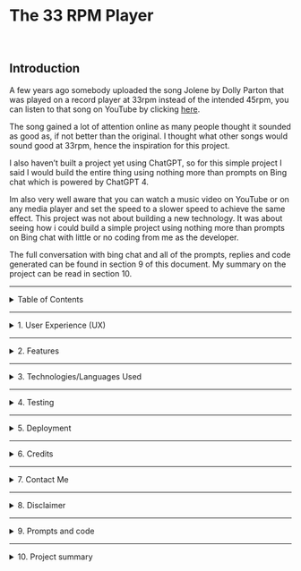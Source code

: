 # **The 33 RPM Player** #
![]()

## **Introduction** ##
A few years ago somebody uploaded the song Jolene by Dolly Parton that was played on a record player at 33rpm instead of the intended 45rpm, you can listen to that song on YouTube by clicking [here](https://www.youtube.com/watch?v=CMrfM711vXI). 

The song gained a lot of attention online as many people thought it sounded as good as, if not better than the original. I thought what other songs would sound good at 33rpm, hence the inspiration for this project. 

I also haven’t built a project yet using ChatGPT, so for this simple project I said I would build the entire thing using nothing more than prompts on Bing chat which is powered by ChatGPT 4.  

Im also very well aware that you can watch a music video on YouTube or on any media player and set the speed to a slower speed to achieve the same effect. This project was not about building a new technology. It was about seeing how i could build a simple project using nothing more than prompts on Bing chat with little or no coding from me as the developer.

The full conversation with bing chat and all of the prompts, replies and code generated can be found in section 9 of this document. My summary on the project can be read in section 10. 
<hr>

<details>
<summary>Table of Contents</summary>
<br>

## **1. User Experience (UX)** ##
* 1.1 Target audience
* 1.2 Visitor goals
* 1.3 User stories
* 1.4 Design choices

## **2. Features** ##
* 2.1 The dropzone
* 2.2 Upload File
* 2.3 The Player
* 2.4 Fast Forward & Rewind Buttons 
* 2.5 Song Name
* 2.6 Error Message

## **3. Technologies/Languages Used** ##
* 3.1 ChatGPT via Bing
* 3.2 VSCode
* 3.3 HTML5
* 3.4 CSS
* 3.5 JavaScript
* 3.6 Favicon Generator 

## **4. Testing** ##
* 4.1 See [testing.md](testing.md) document 

## **5. Deployment** ##
* 5.1 Deployment
* 5.2 Cloning
* 5.3 Cloning Desktop

## **6. Credits** ##
* 6.1 Code 

## **7. Contact Me** ##
* 7.1 LinkedIn

## **8. Disclaimer** ##
* 8.1 Disclaimer on project

## **9. Prompts and code** ##
* 9.1 Prompts and code

## **10. Project summary** ##
* My summary on the project

</details>
<hr>

<details>
<summary>1. User Experience (UX)</summary>
<br>

### **1.1 - Target Audience** ###

Anyone who wishes to hear one of their favourite songs played at 33rpm.

### **1.2 - Visitor goals** ###

As a visitor to The 33RPM Player I want to be able to upload a song and hear it played at 33rpm.

### **1.3 - User Stories** ###

**As a visitor to The 33RPM Player want/expect/need:**

1. A simple user interface that is easy to navigate.
2. To be able to upload a song and hear it played at 33rpm.
3. To be able to fast forward and rewind the song.
4. To be able to see the name of the song that is playing.
5. To be able to see an error message if i try to upload a file that is not an audio file.

### **1.4 - Design Choices** ###

As i made this project completely using prompts in Bing chat i decided i would make any design choices in advance and decide on things as i go. 

**COLOURS**

I would prompt Bing chat with different requests as the project progressed and then use the responses to help me decide on the design choices.

</details>

<hr>

<details>
<summary>2. Features</summary>
<br>

### **2.1 - The drop zone** ###

The clearly marked drop zone is where desktop users must drag the audio file they wish to listen to at 33rpm.

### **2.2 - Upload file** ###

For mobile users who don't have the drag and drop functionality they can click on the upload file button and select the file they wish to listen to at 33rpm.

### **2.3 - The player** ###

A standard HTML player that Bing chat generated when i gave it the prompt.


### **2.4 - Fast Forward & Rewind Buttons** ###

The fast forward and rewind buttons are standard HTML buttons that Bing chat generated when i gave it the prompt. The Javascript behind them allows users to skip forward or backwards by 10 seconds per click. All of the Javascript functionality was generated by Bing chat when i gave it the prompt.

### **2.5 - Song Name** ###

The song/file name is displayed to the user after the player loads it.

### **2.6 - Error Message** ###

If the user tries to upload a file that is not an audio file they will be presented with an error message.

</details>
<hr>

<details>
<summary>3. Technologies/Languages Used</summary>
<br>

* 3.1 - ChatGPT via Bing
* 3.2 - VSCode
* 3.3 - HTML5
* 3.4 - CSS
* 3.5 - JavaScript
* 3.6 - Favicon

</details>
<hr>

<details>
<summary>4. Testing</summary>
<br>

Testing information can be found in the [testing.md](testing.md) file

</details>
<hr>

<details>
<summary>5. Deployment</summary>
<br>

### **5.1 Deployment** ###

To deploy the site on Github i undertook the following steps:

1. Navigated to my profile page on Github
2. Selected this project from the repositories
3. Clicked on settings
4. Scroll down to the Github pages section
5. Click where is says source and in the dropdown menu select master
6. Click on the next dropdown menu to the right select /(root)
7. Click save

You will then receive a confirmation saying the page has been published and also be provided with the link where people can view your site.

![Image of page published confirmation]()

The link to view the published site can be found by clicking [Here]()

### **5.2 Cloning** ###

You can clone the projects repository to your local computer by following the steps below:

Cloning a repository using the command line

1. On github navigate to the project repository. The link can be found here:
2. Click on the tab that says < >code
3. Above the files, click the button that says ↓code

![]()

4. From the menu select HTTPS
5. Click on the clipboard icon on the right hand side (Image below)

![]()

6. Open the terminal in your IDE
7. Change the current working directory to the location where you want the cloned directory.
8. In terminal type git clone and then paste the URL you copied earlier: 
9. Press Enter to create your local clone

### **5.3 Cloning Desktop** ###

You can also clone the project using Github Desktop. To do this you can do the following:

1. Download Github Desktop if you do not already have it installed. The link can be found here: [GitHub Desktop](https://desktop.github.com/)
2. Sign in to GitHub and GitHub Desktop before you start to clone.
3. On github navigate to the project repository. The link can be found here:
4. Click on the tab that says <details >code
5. Above the files, click the button that says ↓code

![]()

6. Click open with GitHub Desktop to clone and open the repository with GitHub Desktop.
7. Click Choose... and, using the Finder window, navigate to a local path where you want to clone the repository
8. Click clone

</details>
<hr>

<details>
<summary>6. Credits</summary>
<br>

### **6.1 Code** ###

All of the code for the project was generated using Bing chat powered by ChatGPT. The number of adjustments i made myself to the code can be counted on 1 hand

</details>

<hr>

<details>
<summary>7. Contact Me</summary>
<br>

If you wish to contact me you can do so on LinkedIn. My profile can be found here: [My LinkedIn](https://www.linkedin.com/in/stephenmcgovern01/)<br>

</details>
<hr>

<details>
<summary>8. Disclaimer</summary>
<br>

This website and all of its content was generated strictly for educational purposes only. There is no monetization of this website.

</details>

<hr>

<details>
<summary>9. Prompts and code</summary>
<br>

Below you can see the entire conversation i had with Bing chat to build this project. Text written in green is the response from Bing chat. All of the code generated that you see below was generated from Bing chat. 


Prompt 1: I want to build a website where users can drag an audio file and an audio player will play the song back at 33rpm. Let’s discuss the tech stack needed to do this

+Sure! To build a website with the functionality you described, you’ll need to use a combination of front-end and back-end technologies. For the front-end, you can use HTML, CSS, and JavaScript to create the user interface and handle user interactions such as dragging and dropping an audio file. For the back-end, you can use a server-side language such as PHP or Node.js to process the audio file and play it back at 33rpm. You’ll also need a web server such as Apache or Nginx to host your website.

+Is there a specific technology or language you prefer to use?
1 of 24

Prompt 2: The user won’t be able to store any music, they will only be able to drag and drop 1 song at a time, so no need for any backend

+In that case, you can build the website using only front-end technologies. You can use HTML, CSS, and JavaScript to create the user interface and handle user interactions such as dragging and dropping an audio file. You can also use JavaScript to process the audio file and play it back at 33rpm using the Web Audio API.

+Do you have any experience with these technologies?
2 of 24

```diff
Prompt 3: Yes I have experience with these. Can you generate the html code for me?

+Sure! Here’s a basic HTML template that you can use as a starting point for your website:
```

```html
<!DOCTYPE html>
<html>
  <head>
    <title>Audio Player</title>
  </head>
  <body>
    <h1>Audio Player</h1>
    <p>Drag and drop an audio file here:</p>
    <div id="dropzone" style="width: 300px; height: 100px; border: 2px dashed #ccc;"></div>
    <audio id="player" controls></audio>
    <script>
      // Your JavaScript code goes here
    </script>
  </body>
</html>
```

![](/images/1.png)
<br>
Preview of player generated

```diff
+This template includes a dropzone element where users can drag and drop an audio file, and an audio element to play the file. You’ll need to add your own JavaScript code to handle the drag and drop event and play the audio file at 33rpm.

+Is there anything else you need help with?
3 of 24
```

```diff
Prompt 4: OK, now let’s write the JavaScript. When the user drags and drops a song into the player I want the song to start playing at 33rpm automatically. Generate this JavaScript code for me and add it to the html file you generated previously.

+Sure! Here’s the updated HTML template with the added JavaScript code to handle the drag and drop event and play the audio file at 33rpm:
```

```html
<!DOCTYPE html>
<html>
  <head>
    <title>Audio Player</title>
  </head>
  <body>
    <h1>Audio Player</h1>
    <p>Drag and drop an audio file here:</p>
    <div id="dropzone" style="width: 300px; height: 100px; border: 2px dashed #ccc;"></div>
    <audio id="player" controls></audio>
    <script>
      // Get the dropzone and player elements
      const dropzone = document.querySelector('#dropzone');
      const player = document.querySelector('#player');

      // Handle the dragover event
      dropzone.addEventListener('dragover', (event) => {
        event.preventDefault();
      });

      // Handle the drop event
      dropzone.addEventListener('drop', (event) => {
        event.preventDefault();

        // Get the dropped file
        const file = event.dataTransfer.files[0];

        // Create a file reader
        const reader = new FileReader();
        reader.onload = (event) => {
          // Set the audio source and play the file at 33rpm
          player.src = event.target.result;
          player.playbackRate = 0.5;
          player.play();
        };
        reader.readAsDataURL(file);
      });
    </script>
  </body>
</html>
```

```diff
+This code adds event listeners to the dropzone element to handle the dragover and drop events. When a user drags a file over the dropzone, the dragover event is fired and the default behaviour is prevented. When a user drops a file onto the dropzone, the drop event is fired and the dropped file is read using a FileReader. Once the file is read, its data is set as the source of the audio element and played back at 33rpm using the playbackRate property.

+Is there anything else you need help with?
4 of 24
```

```diff
Prompt 5: I also want the name of the file to be displayed below the player. Generate this code for me and add it to the code

+Sure! Here’s the updated HTML template with the added code to display the name of the dropped file below the player:
```

```html
<!DOCTYPE html>
<html>
  <head>
    <title>Audio Player</title>
  </head>
  <body>
    <h1>Audio Player</h1>
    <p>Drag and drop an audio file here:</p>
    <div id="dropzone" style="width: 300px; height: 100px; border: 2px dashed #ccc;"></div>
    <audio id="player" controls></audio>
    <p id="filename"></p>
    <script>
      // Get the dropzone, player, and filename elements
      const dropzone = document.querySelector('#dropzone');
      const player = document.querySelector('#player');
      const filename = document.querySelector('#filename');

      // Handle the dragover event
      dropzone.addEventListener('dragover', (event) => {
        event.preventDefault();
      });

      // Handle the drop event
      dropzone.addEventListener('drop', (event) => {
        event.preventDefault();

        // Get the dropped file
        const file = event.dataTransfer.files[0];

        // Display the file name
        filename.textContent = file.name;

        // Create a file reader
        const reader = new FileReader();
        reader.onload = (event) => {
          // Set the audio source and play the file at 33rpm
          player.src = event.target.result;
          player.playbackRate = 0.5;
          player.play();
        };
        reader.readAsDataURL(file);
      });
    </script>
  </body>
</html>
```

![](/images/1.1.png)
<br>
Preview of player generated

```diff
+This code adds a new p element with the id of filename to display the name of the dropped file. When a user drops a file onto the dropzone, the drop event is fired and the name of the dropped file is set as the text content of the filename element.

+Is there anything else you need help with?
5 of 24
```

```diff
Prompt 6: Let’s add a fast-forward button and a rewind button so a user can fast-forward and rewind the song. I don’t want these buttons to skip to the next song, they just fast forward or rewind the current song

+Sure! Here’s the updated HTML template with the added code to include fast forward and rewind buttons:
```

```html
<!DOCTYPE html>
<html>
  <head>
    <title>Audio Player</title>
  </head>
  <body>
    <h1>Audio Player</h1>
    <p>Drag and drop an audio file here:</p>
    <div id="dropzone" style="width: 300px; height: 100px; border: 2px dashed #ccc;"></div>
    <audio id="player" controls></audio>
    <p id="filename"></p>
    <button id="rewind">Rewind</button>
    <button id="fastforward">Fast Forward</button>
    <script>
      // Get the dropzone, player, filename, rewind, and fastforward elements
      const dropzone = document.querySelector('#dropzone');
      const player = document.querySelector('#player');
      const filename = document.querySelector('#filename');
      const rewind = document.querySelector('#rewind');
      const fastforward = document.querySelector('#fastforward');

      // Handle the dragover event
      dropzone.addEventListener('dragover', (event) => {
        event.preventDefault();
      });

      // Handle the drop event
      dropzone.addEventListener('drop', (event) => {
        event.preventDefault();

        // Get the dropped file
        const file = event.dataTransfer.files[0];

        // Display the file name
        filename.textContent = file.name;

        // Create a file reader
        const reader = new FileReader();
        reader.onload = (event) => {
          // Set the audio source and play the file at 33rpm
          player.src = event.target.result;
          player.playbackRate = 0.5;
          player.play();
        };
        reader.readAsDataURL(file);
      });

      // Handle the click event for the rewind button
      rewind.addEventListener('click', () => {
        player.currentTime -= 10;
      });

      // Handle the click event for the fastforward button
      fastforward.addEventListener('click', () => {
        player.currentTime += 10;
      });
    </script>
  </body>
</html>
```

![](/images/2.png)
<br>
Preview of player generated


```diff
+This code adds two new button elements with the ids of rewind and fastforward to allow users to rewind or fast forward the audio by 10 seconds. When a user clicks on one of these buttons, the currentTime property of the audio element is updated to move the playback position backward or forward by 10 seconds.

+Is there anything else you need help with?
6 of 24
```

```diff
Prompt 7: Now let’s add an upload button to the player for mobile users who are not able to drag and drop. Add an upload button that will allow users to select a song from their device and once selected the song will automatically start to play. Add this to the previous code you generated

+Sure! Here’s the updated HTML template with the added code to include an upload button for mobile users:
```

```html
<!DOCTYPE html>
<html>
  <head>
    <title>Audio Player</title>
  </head>
  <body>
    <h1>Audio Player</h1>
    <p>Drag and drop an audio file here:</p>
    <div id="dropzone" style="width: 300px; height: 100px; border: 2px dashed #ccc;"></div>
    <input type="file" id="fileinput" accept="audio/*">
    <audio id="player" controls></audio>
    <p id="filename"></p>
    <button id="rewind">Rewind</button>
    <button id="fastforward">Fast Forward</button>
    <script>
      // Get the dropzone, player, filename, rewind, fastforward, and fileinput elements
      const dropzone = document.querySelector('#dropzone');
      const player = document.querySelector('#player');
      const filename = document.querySelector('#filename');
      const rewind = document.querySelector('#rewind');
      const fastforward = document.querySelector('#fastforward');
      const fileinput = document.querySelector('#fileinput');

      // Handle the dragover event
      dropzone.addEventListener('dragover', (event) => {
        event.preventDefault();
      });

      // Handle the drop event
      dropzone.addEventListener('drop', (event) => {
        event.preventDefault();

        // Get the dropped file
        const file = event.dataTransfer.files[0];

        // Display the file name
        filename.textContent = file.name;

        // Create a file reader
        const reader = new FileReader();
        reader.onload = (event) => {
          // Set the audio source and play the file at 33rpm
          player.src = event.target.result;
          player.playbackRate = 0.5;
          player.play();
        };
        reader.readAsDataURL(file);
      });

      // Handle the change event for the file input
      fileinput.addEventListener('change', (event) => {
        // Get the selected file
        const file = event.target.files[0];

        // Display the file name
        filename.textContent = file.name;

        // Create a file reader
        const reader = new FileReader();
        reader.onload = (event) => {
          // Set the audio source and play the file at 33rpm
          player.src = event.target.result;
          player.playbackRate = 0.5;
          player.play();
        };
        reader.readAsDataURL(file);
      });

      // Handle the click event for the rewind button
      rewind.addEventListener('click', () => {
        player.currentTime -= 10;
      });

      // Handle the click event for the fastforward button
      fastforward.addEventListener('click', () => {
        player.currentTime += 10;
      });
    </script>
  </body>
</html>
```

![](/images/3.png)
<br>
Preview of player generated

```diff
+This code adds a new input element with the type of file and the id of fileinput to allow mobile users to select an audio file from their device. When a user selects a file using this input, the change event is fired and the selected file is read using a FileReader. Once the file is read, its data is set as the source of the audio element and played back at 33rpm using the playbackRate property.

+Is there anything else you need help with?
7 of 24
```

```diff
Prompt 8: When a user uploads a song, the file type is being displayed as well as the file name. For example when I uploaded the song crazy by gnarls barkley, what was displayed is crazy.mp3 I don’t want this to happen, what I want to display is just the file/song name and not the file type. Adjust the code you last generated to achieve this

+Sure! Here’s the updated HTML template with the added code to display only the file name without the file extension:
```

```html
<!DOCTYPE html>
<html>
  <head>
    <title>Audio Player</title>
  </head>
  <body>
    <h1>Audio Player</h1>
    <p>Drag and drop an audio file here:</p>
    <div id="dropzone" style="width: 300px; height: 100px; border: 2px dashed #ccc;"></div>
    <input type="file" id="fileinput" accept="audio/*">
    <audio id="player" controls></audio>
    <p id="filename"></p>
    <button id="rewind">Rewind</button>
    <button id="fastforward">Fast Forward</button>
    <script>
      // Get the dropzone, player, filename, rewind, fastforward, and fileinput elements
      const dropzone = document.querySelector('#dropzone');
      const player = document.querySelector('#player');
      const filename = document.querySelector('#filename');
      const rewind = document.querySelector('#rewind');
      const fastforward = document.querySelector('#fastforward');
      const fileinput = document.querySelector('#fileinput');

      // Handle the dragover event
      dropzone.addEventListener('dragover', (event) => {
        event.preventDefault();
      });

      // Handle the drop event
      dropzone.addEventListener('drop', (event) => {
        event.preventDefault();

        // Get the dropped file
        const file = event.dataTransfer.files[0];

        // Display the file name without the extension
        filename.textContent = file.name.replace(/\.[^/.]+$/, "");

        // Create a file reader
        const reader = new FileReader();
        reader.onload = (event) => {
          // Set the audio source and play the file at 33rpm
          player.src = event.target.result;
          player.playbackRate = 0.5;
          player.play();
        };
        reader.readAsDataURL(file);
      });

      // Handle the change event for the file input
      fileinput.addEventListener('change', (event) => {
        // Get the selected file
        const file = event.target.files[0];

        // Display the file name without the extension
        filename.textContent = file.name.replace(/\.[^/.]+$/, "");

        // Create a file reader
        const reader = new FileReader();
        reader.onload = (event) => {
          // Set the audio source and play the file at 33rpm
          player.src = event.target.result;
          player.playbackRate = 0.5;
          player.play();
        };
        reader.readAsDataURL(file);
      });

      // Handle the click event for the rewind button
      rewind.addEventListener('click', () => {
        player.currentTime -= 10;
      });

      // Handle the click event for the fastforward button
      fastforward.addEventListener('click', () => {
        player.currentTime += 10;
      });
    </script>
  </body>
</html>
```

![](/images/4.png)
<br>
Preview of player generated

```diff
+This code updates the drop and change event handlers to display only the file name without the file extension. When a user drops or selects a file, its name is extracted using a regular expression to remove the file extension before setting it as the text content of the filename element.

+Is there anything else you need help with?
8 of 24 
```

```diff
Prompt 9. Is there a way we can check if the user is dropping or uploading a none audio file? If so how do we check this? And if it’s not an audio file that the player can play, can we generate a message to the user to say "Sorry the type of file you are trying to load cannot be played in this player"

+Yes, it is possible to check if the user is dropping or uploading a non-audio file. You can do this by checking the type property of the dropped or selected file to see if it starts with audio/. If the file is not an audio file, you can display a message to the user to let them know that the file cannot be played.

+Here’s the updated HTML template with the added code to check if the dropped or selected file is an audio file and display a message if it’s not:
```

```html
<!DOCTYPE html>
<html>
  <head>
    <title>Audio Player</title>
  </head>
  <body>
    <h1>Audio Player</h1>
    <p>Drag and drop an audio file here:</p>
    <div id="dropzone" style="width: 300px; height: 100px; border: 2px dashed #ccc;"></div>
    <input type="file" id="fileinput" accept="audio/*">
    <audio id="player" controls></audio>
    <p id="filename"></p>
    <p id="message"></p>
    <button id="rewind">Rewind</button>
    <button id="fastforward">Fast Forward</button>
    <script>
      // Get the dropzone, player, filename, message, rewind, fastforward, and fileinput elements
      const dropzone = document.querySelector('#dropzone');
      const player = document.querySelector('#player');
      const filename = document.querySelector('#filename');
      const message = document.querySelector('#message');
      const rewind = document.querySelector('#rewind');
      const fastforward = document.querySelector('#fastforward');
      const fileinput = document.querySelector('#fileinput');

      // Handle the dragover event
      dropzone.addEventListener('dragover', (event) => {
        event.preventDefault();
      });

      // Handle the drop event
      dropzone.addEventListener('drop', (event) => {
        event.preventDefault();

        // Get the dropped file
        const file = event.dataTransfer.files[0];

        // Check if the file is an audio file
        if (file.type.startsWith('audio/')) {
          // Display the file name without the extension
          filename.textContent = file.name.replace(/\.[^/.]+$/, "");

          // Create a file reader
          const reader = new FileReader();
          reader.onload = (event) => {
            // Set the audio source and play the file at 33rpm
            player.src = event.target.result;
            player.playbackRate = 0.5;
            player.play();
          };
          reader.readAsDataURL(file);
        } else {
          // Display a message to the user
          message.textContent = "Sorry, the type of file you are trying to load cannot be played in this player.";
        }
      });

      // Handle the change event for the file input
      fileinput.addEventListener('change', (event) => {
        // Get the selected file
        const file = event.target.files[0];

        // Check if the file is an audio file
        if (file.type.startsWith('audio/')) {
          // Display the file name without the extension
          filename.textContent = file.name.replace(/\.[^/.]+$/, "");

          // Create a file reader
          const reader = new FileReader();
          reader.onload = (event) => {
            // Set the audio source and play the file at 33rpm
            player.src = event.target.result;
            player.playbackRate = 0.5;
            player.play();
          };
          reader.readAsDataURL(file);
        } else {
          // Display a message to the user
          message.textContent = "Sorry, the type of file you are trying to load cannot be played in this player.";
        }
      });

      // Handle the click event for the rewind button
      rewind.addEventListener('click', () => {
        player.currentTime -= 10;
      });

      // Handle the click event for the fastforward button
      fastforward.addEventListener('click', () => {
        player.currentTime += 10;
      });
    </script>
  </body>
</html>
```

![](/images/4.1.png)
<br>
Preview of player generated

```diff
+This code updates the drop and change event handlers to check if the dropped or selected file is an audio file by checking its type property. If the file is not an audio file, a message is displayed to let the user know that it cannot be played.

+Is there anything else you need help with?
9 of 24
```

```diff
Prompt 10: If the user tries to upload a none audio file then the error message is displaying correctly. However, if the user then uploads a correct audio file, the previous error message is still displaying. Adjust the code we are using so if the user uploads an audio file after trying to upload a none audio file, the message that error message that displays "Sorry, the type of file you are trying to load cannot be played in this player." is removed

+Sure! Here’s the updated HTML template with the added code to remove the error message when the user uploads a valid audio file after trying to upload a non-audio file:
```

```html
<!DOCTYPE html>
<html>
  <head>
    <title>Audio Player</title>
  </head>
  <body>
    <h1>Audio Player</h1>
    <p>Drag and drop an audio file here:</p>
    <div id="dropzone" style="width: 300px; height: 100px; border: 2px dashed #ccc;"></div>
    <input type="file" id="fileinput" accept="audio/*">
    <audio id="player" controls></audio>
    <p id="filename"></p>
    <p id="message"></p>
    <button id="rewind">Rewind</button>
    <button id="fastforward">Fast Forward</button>
    <script>
      // Get the dropzone, player, filename, message, rewind, fastforward, and fileinput elements
      const dropzone = document.querySelector('#dropzone');
      const player = document.querySelector('#player');
      const filename = document.querySelector('#filename');
      const message = document.querySelector('#message');
      const rewind = document.querySelector('#rewind');
      const fastforward = document.querySelector('#fastforward');
      const fileinput = document.querySelector('#fileinput');

      // Handle the dragover event
      dropzone.addEventListener('dragover', (event) => {
        event.preventDefault();
      });

      // Handle the drop event
      dropzone.addEventListener('drop', (event) => {
        event.preventDefault();

        // Get the dropped file
        const file = event.dataTransfer.files[0];

        // Check if the file is an audio file
        if (file.type.startsWith('audio/')) {
          // Clear any previous messages
          message.textContent = "";

          // Display the file name without the extension
          filename.textContent = file.name.replace(/\.[^/.]+$/, "");

          // Create a file reader
          const reader = new FileReader();
          reader.onload = (event) => {
            // Set the audio source and play the file at 33rpm
            player.src = event.target.result;
            player.playbackRate = 0.5;
            player.play();
          };
          reader.readAsDataURL(file);
        } else {
          // Display a message to the user
          message.textContent = "Sorry, the type of file you are trying to load cannot be played in this player.";
        }
      });

      // Handle the change event for the file input
      fileinput.addEventListener('change', (event) => {
        // Get the selected file
        const file = event.target.files[0];

        // Check if the file is an audio file
        if (file.type.startsWith('audio/')) {
          // Clear any previous messages
          message.textContent = "";

          // Display the file name without the extension
          filename.textContent = file.name.replace(/\.[^/.]+$/, "");

          // Create a file reader
          const reader = new FileReader();
          reader.onload = (event) => {
            // Set the audio source and play the file at 33rpm
            player.src = event.target.result;
            player.playbackRate = 0.5;
            player.play();
          };
          reader.readAsDataURL(file);
        } else {
          // Display a message to the user
          message.textContent = "Sorry, the type of file you are trying to load cannot be played in this player.";
        }
      });

      // Handle the click event for the rewind button
      rewind.addEventListener('click', () => {
        player.currentTime -= 10;
      });

      // Handle the click event for the fastforward button
      fastforward.addEventListener('click', () => {
        player.currentTime += 10;
      });
    </script>
  </body>
</html>
```

![](/images/4.png)
<br>
Preview of player generated

```diff
+This code updates the drop and change event handlers to clear any previous error messages when a valid audio file is dropped or selected. If a user drops or selects an audio file after trying to upload a non-audio file, any previous error messages are removed by setting the text content of the message element to an empty string.

+Is there anything else you need help with?
10 of 24
```

```diff
Prompt 11: If the user drags an audio file and drops it outside of the dropzone then the song will open in a new tab in the browser and play at normal speed. Can we disable this so if the user drags and drops a file outside of the dropzone nothing happens

+Yes, it is possible to prevent the default behavior of the browser when a user drags and drops a file outside of the dropzone. You can do this by adding an event listener to the document object to handle the dragover and drop events and prevent their default behavior.

+Here’s the updated HTML template with the added code to prevent the default behavior of the browser when a user drags and drops a file outside of the dropzone:
```

```html
<!DOCTYPE html>
<html>
  <head>
    <title>Audio Player</title>
  </head>
  <body>
    <h1>Audio Player</h1>
    <p>Drag and drop an audio file here:</p>
    <div id="dropzone" style="width: 300px; height: 100px; border: 2px dashed #ccc;"></div>
    <input type="file" id="fileinput" accept="audio/*">
    <audio id="player" controls></audio>
    <p id="filename"></p>
    <p id="message"></p>
    <button id="rewind">Rewind</button>
    <button id="fastforward">Fast Forward</button>
    <script>
      // Get the dropzone, player, filename, message, rewind, fastforward, and fileinput elements
      const dropzone = document.querySelector('#dropzone');
      const player = document.querySelector('#player');
      const filename = document.querySelector('#filename');
      const message = document.querySelector('#message');
      const rewind = document.querySelector('#rewind');
      const fastforward = document.querySelector('#fastforward');
      const fileinput = document.querySelector('#fileinput');

      // Prevent the default behavior for dragover and drop events on the document
      document.addEventListener('dragover', (event) => {
        event.preventDefault();
      });
      document.addEventListener('drop', (event) => {
        event.preventDefault();
      });

      // Handle the dragover event for the dropzone
      dropzone.addEventListener('dragover', (event) => {
        event.preventDefault();
      });

      // Handle the drop event for the dropzone
      dropzone.addEventListener('drop', (event) => {
        event.preventDefault();

        // Get the dropped file
        const file = event.dataTransfer.files[0];

        // Check if the file is an audio file
        if (file.type.startsWith('audio/')) {
          // Clear any previous messages
          message.textContent = "";

          // Display the file name without the extension
          filename.textContent = file.name.replace(/\.[^/.]+$/, "");

          // Create a file reader
          const reader = new FileReader();
          reader.onload = (event) => {
            // Set the audio source and play the file at 33rpm
            player.src = event.target.result;
            player.playbackRate = 0.5;
            player.play();
          };
          reader.readAsDataURL(file);
        } else {
          // Display a message to the user
          message.textContent = "Sorry, the type of file you are trying to load cannot be played in this player.";
        }
      });

      // Handle the change event for the file input
      fileinput.addEventListener('change', (event) => {
        // Get the selected file
        const file = event.target.files[0];

        // Check if the file is an audio file
        if (file.type.startsWith('audio/')) {
          // Clear any previous messages
          message.textContent = "";

          // Display the file name without the extension
          filename.textContent = file.name.replace(/\.[^/.]+$/, "");

          // Create a file reader
          const reader = new FileReader();
          reader.onload = (event) => {
            // Set the audio source and play the file at 33rpm
            player.src = event.target.result;
            player.playbackRate = 0.5;
            player.play();
          };
          reader.readAsDataURL(file);
        } else {
          // Display a message to the user
          message.textContent = "Sorry, the type of file you are trying to load cannot be played in this player.";
        }
      });

      // Handle the click event for the rewind button
      rewind.addEventListener('click', () => {
        player.currentTime -= 10;
      });

      // Handle the click event for the fastforward button
      fastforward.addEventListener('click', () => {
        player.currentTime += 10;
      });
    </script>
  </body>
</html>
```

```diff
+This code adds two new event listeners to handle dragover and drop events on document. When a user drags a file over or drops a file onto any part of document, these events are fired and their default behavior is prevented.

+Is there anything else you need help with?
11 of 24
```

<strong>CSS Prompts:</strong>

```diff
Prompt 12: I want you to help me style a html file and generate some CSS to make the page nice looking and mobile responsive. Can you help me do this?

+Sure! I can help you with that. Do you have any specific design or layout in mind for your page?
12 of 24
```

```diff
Prompt 13: The html code is below: 
```

```html
<!DOCTYPE html>
<html>

<head>
  <title>Audio Player Test</title>
</head>

<body>
  <h1>Audio Player</h1>
  <p>Drag and drop an audio file here:</p>
  <div id="dropzone" style="width: 300px; height: 100px; border: 2px dashed #ccc;">Drop your song here</div> <input
    type="file" id="fileinput" accept="audio/*"> <audio id="player" controls></audio>
  <p id="">Now playing: <span id="filename"></span> </p>
  <p id="message"></p> <button id="rewind">Rewind</button> <button id="fastforward">Fast Forward</button>
</body>

</html>
```

```diff
I want all elements cantered on the page both horizontally and vertically. I also want the page to be mobile responsive so it adjusts to the users screen size. We can work on colours after we do this.

+Sure! Here’s some CSS code that you can add to your HTML file to centre all elements on the page both horizontally and vertically and make the page mobile responsive:
```

```css
body {
  display: flex;
  flex-direction: column;
  align-items: center;
  justify-content: center;
  height: 100vh;
}

@media (max-width: 600px) {
  #dropzone {
    width: 80%;
  }
}
```

```diff
+You can add this code within a <style> tag in the <head> section of your HTML file. Let me know if you have any questions or if there’s anything else I can help with!
13of24
```

![](/images/5.png)
<br>
Preview of player generated

```diff
Prompt 14: Make the fast forward and rewind buttons 100% width on mobile devices

+Sure! You can add the following CSS code to make the fast forward and rewind buttons 100% width on mobile devices:
```

```css
@media (max-width: 600px) {
  #rewind, #fastforward {
    width: 100%;
  }
}
```

```diff
+You can add this code to the existing CSS code within the <style> tag in the <head> section of your HTML file. Let me know if you have any questions or if there’s anything else I can help with!
14of24
```

![](/images/6.png)
<br>
Preview of player generated

```diff
Prompt 15: I have adjusted the code, we are now using the code below: 
```

```css
body {
  display: flex;
  flex-direction: column;
  align-items: center;
  justify-content: center;
  height: 100vh;
}

@media (max-width: 600px) {
  #dropzone {
    width: 80%;
  }
}

@media (max-width: 600px) {

  #rewind,
  #fastforward {
    width: 100%;
    padding: 10px;
    margin: 5px;
  }
}
```

```diff
I want you to change the colour scheme of the page so it’s not just white and grey. Give the page a colour scheme that would be engaging for users. I want the page to have a chilled and relaxed feel

+Sure! Here’s some CSS code that you can add to your existing CSS code to give the page a chilled and relaxed feel with a color scheme that’s engaging for users:
```

```css
body {
  background-color: #F5F5DC;
}

h1 {
  color: #6B8E23;
}

p {
  color: #556B2F;
}

#dropzone {
  border-color: #6B8E23;
}

button {
  background-color: #6B8E23;
  color: white;
}
```

![](/images/8.png)
<br>
Preview of player generated

```diff
+This code will give your page a beige background with green accents. You can adjust the colors to your liking by changing the values of the background-color, color, and border-color properties. Let me know if you have any questions or if there’s anything else I can help with!
15of24
```

```diff
Prompt 16: No I don’t like that colour scheme. Try another one. I also want you to keep all of the CSS code below. You can add the colour scheme to this code: 
```

```css
body {
  display: flex;
  flex-direction: column;
  align-items: center;
  justify-content: center;
  height: 100vh;
}

@media (max-width: 600px) {
  #dropzone {
    width: 80%;
  }
}

@media (max-width: 600px) {

  #rewind,
  #fastforward {
    width: 100%;
    padding: 10px;
    margin: 5px;
  }
}
```

```diff
+Sure! Here’s another colour scheme that you can try for your page:
```

```css
body {
  background-color: #F0EAD6;
}

h1 {
  color: #8B4513;
}

p {
  color: #A0522D;
}

#dropzone {
  border-color: #8B4513;
}

button {
  background-color: #8B4513;
  color: white;
}
```

```diff
+This code will give your page a light brown background with dark brown accents. You can add this code to your existing CSS code to apply the new colour scheme. Let me know if you have any questions or if there’s anything else I can help with!
16of24
```

![](/images/9.png)
<br>
Preview of player generated

```diff
Prompt 17. No I don’t like that colour either. Maybe use something blue. Also I want you to keep all the CSS code below and add the new colour scheme to this code: 
```

```css
body {
  display: flex;
  flex-direction: column;
  align-items: center;
  justify-content: center;
  height: 100vh;
}

@media (max-width: 600px) {
  #dropzone {
    width: 80%;
  }
}

@media (max-width: 600px) {

  #rewind,
  #fastforward {
    width: 100%;
    padding: 10px;
    margin: 5px;
  }
}
```

```diff
+Sure! Here’s a colour scheme that incorporates blue that you can try for your page:
```

```css
body {
  background-color: #E6E6FA;
}

h1 {
  color: #4169E1;
}

p {
  color: #000080;
}

#dropzone {
  border-color: #4169E1;
}

button {
  background-color: #4169E1;
  color: white;
}
```

![](/images/10.png)
<br>
Preview of player generated

```diff
+This code will give your page a light lavender background with blue accents. You can add this code to your existing CSS code to apply the new colour scheme. Let me know if you have any questions or if there’s anything else I can help with!
17of24
```

```diff
Prompt 18: You removed this code I entered below: 
```

```css
body {
  background-color: #E6E6FA;
}

h1 {
  color: #4169E1;
}

p {
  color: #000080;
}

#dropzone {
  border-color: #4169E1;
}

button {
  background-color: #4169E1;
  color: white;
}
```

```diff
Add your code into the code above so they are merged

+My apologies for any confusion. Here is the complete CSS code that includes both the colour scheme and the other styles you mentioned:
```

```css
body {
  display: flex;
  flex-direction: column;
  align-items: center;
  justify-content: center;
  height: 100vh;
  background-color: #E6E6FA;
}

h1 {
  color: #4169E1;
}

p {
  color: #000080;
}

#dropzone {
  border-color: #4169E1;
  width: 300px;
  height: 100px;
}

button {
  background-color: #4169E1;
  color: white;
}

@media (max-width: 600px) {
  #dropzone {
    width: 80%;
  }

  #rewind,
  #fastforward {
    width: 100%;
    padding: 10px;
    margin: 5px;
  }
}
```

```diff
+This code includes both the color scheme and the other styles you mentioned, such as centering all elements on the page and making the page mobile responsive. You can replace your existing CSS code with this code to apply all of the styles. Let me know if you have any questions or if there’s anything else I can help with!
18 of 24
```

![](/images/11.png)
<br>
Preview of player generated

```diff
Prompt 19:  In the html code, the dropzone has some text written inside the div that says Drop your song here. The code is below: 
```

```html
<div id="dropzone" style="width: 300px; height: 100px; border: 2px dashed #ccc;">Drop your song here</div>
```

```diff
I want the test to be centred in the dropzone, at the moment it is written in the top left hand corner. Can you adjust the code so its centred inside the dropzone bother horizontally and vertically

+Sure! You can centre the text inside the #dropzone element both horizontally and vertically by adding the following CSS code:
```

```css
#dropzone {
  display: flex;
  align-items: center;
  justify-content: center;
}
```

```diff
+This code will centre the text inside the #dropzone element by using flexbox. You can add this code to your existing CSS code to apply the new style. Let me know if you have any questions or if there’s anything else I can help with!
19 of 24
```

![](/images/12.png)
<br>
Preview of player generated

```diff
Prompt 20: Lets change up the colour scheme as I don’t like it. Change the colour scheme via CSS to one of black, dark grey, and bright green.

+Sure! Here’s a colour scheme that incorporates black, dark grey, and bright green that you can try for your page:
```

```css
body {
  background-color: #333333;
}

h1 {
  color: #00FF00;
}

p {
  color: #FFFFFF;
}

#dropzone {
  border-color: #00FF00;
}

button {
  background-color: #00FF00;
  color: black;
}
```

```diff
+This code will give your page a dark grey background with bright green accents and white text. You can add this code to your existing CSS code to apply the new colour scheme. Let me know if you have any questions or if there’s anything else I can help with!
20 of 24
```

![](/images/13.png)
<br>
Preview of player generated

```diff
Prompt 21. Merge the CSS code you just generated to the CSS I am already using below 
```

```css
body {
  display: flex;
  flex-direction: column;
  align-items: center;
  justify-content: center;
  height: 100vh;
  background-color: #E6E6FA;
}

h1 {
  color: #4169E1;
}

p {
  color: #000080;
}

#dropzone {
  border-color: #4169E1;
  width: 300px;
  height: 100px;
  display: flex;
  align-items: center;
  justify-content: center;
}

button {
  background-color: #4169E1;
  color: white;
}

@media (max-width: 600px) {
  #dropzone {
    width: 80%;
  }

  #rewind,
  #fastforward {
    width: 100%;
    padding: 10px;
    margin: 5px;
  }
}
```

```diff
+Sure! Here is the complete CSS code that includes both the new colour scheme and the other styles you mentioned:
```

```css
body {
  display: flex;
  flex-direction: column;
  align-items: center;
  justify-content: center;
  height: 100vh;
  background-color: #333333;
}

h1 {
  color: #00FF00;
}

p {
  color: #FFFFFF;
}

#dropzone {
  border-color: #00FF00;
  width: 300px;
  height: 100px;
  display: flex;
  align-items: center;
  justify-content: center;
}

button {
  background-color: #00FF00;
  color: black;
}

@media (max-width: 600px) {
  #dropzone {
    width: 80%;
  }

  #rewind,
  #fastforward {
    width: 100%;
    padding: 10px;
    margin: 5px;
  }
}
```

```diff
+This code includes both the new colour scheme and the other styles you mentioned, such as centring all elements on the page and making the page mobile responsive. You can replace your existing CSS code with this code to apply all of the styles. Let me know if you have any questions or if there’s anything else I can help with!
21 of 24
```

![](/images/14.png)
<br>
Preview of player generated

```diff
Prompt 22: Can we change the html and CSS so on desktop computers the fast forward and rewind buttons are side by side on the same row. And on mobile devices they change to be stacked on top of each other. The breakpoint to enable this change is 786px

+Sure! You can achieve this by wrapping the #rewind and #fastforward buttons in a div element and adding the following CSS code:
```

```html
<div id="button-container">
  <button id="rewind">Rewind</button>
  <button id="fastforward">Fast Forward</button>
</div>
```

```css
#button-container {
  display: flex;
  flex-direction: row;
}

@media (max-width: 786px) {
  #button-container {
    flex-direction: column;
  }
}
```

```diff
+This code will display the #rewind and #fastforward buttons side by side on the same row on desktop computers and stack them on top of each other on mobile devices with a screen width of 786px or less. You can add this code to your existing HTML and CSS code to apply the new styles. Let me know if you have any questions or if there’s anything else I can help with!
22 of 24
```

![](/images/15.png)
<br>
Preview of player generated

<br>

![](/images/15.1.png)
<br>
Preview of player generated (Buttons side by side)

```diff
Prompt 23: Add some margin and padding to this element of html so it’s not so close to the other elements. 
```

```html
<input type="file" id="fileinput" accept="audio/*">
```

```diff
+Sure! You can add some margin and padding to the #fileinput element by adding the following CSS code:
```

```css
#fileinput {
  margin: 10px;
  padding: 5px;
}
```

```diff
+This code will add 10px of margin and 5px of padding to the #fileinput element, which will create some space between it and the other elements on the page. You can adjust the values of the margin and padding properties to your liking. You can add this code to your existing CSS code to apply the new style. Let me know if you have any questions or if there’s anything else I can help with!
23 of 24
```

![](/images/16.png)
<br>
Preview of player generated

```diff
Prompt 24: Change the CSS so this element has the same CSS as the fast-forward and rewind buttons.
```

```html
<input type="file" id="fileinput" accept="audio/*">
```

```diff
+Sure! You can apply the same styles to the #fileinput element a the #rewind and #fastforward buttons by adding the following CSS code:
```

```css
#fileinput {
  background-color: #00FF00;
  color: black;
  padding: 10px;
  margin: 5px;
}

@media (max-width: 786px) {
  #fileinput {
    width: 100%;
  }
}
```

```diff
+This code will apply the same background colour, text colour, padding, and margin to the #fileinput element as the #rewind and #fastforward buttons. It will also make the #fileinput element 100% width on mobile devices with a screen width of 786px or less. You can add this code to your existing CSS code to apply the new styles. Let me know if you have any questions or if there’s anything else I can help with!
24 of 24
```

![](/images/17.png)
<br>
Preview of player generated

At this point i did a small rearranging of the HTML code so the error message appears below the buttons. This brings the buttons directly up to under the song name so it has a better aesthetic. 

![](/images/19.png)
<br>
Preview of player generated
</details>

<hr>

<details>
<summary>10. Project summary</summary>
<br>

At this point i could do more CSS to give the player a better aesthetic look, however, i wanted to use this project to demonstrate how you could take an idea and build a fully functioning project of HTML, CSS and Javascript using as little as 24 prompts using Bing chat.  

Also this entire project took me around 15 minutes from asking my initial prompt to having a finished fully functioning audio player.

HTML: 37 Lines of code<br>
CSS: 65 Lines of code<br>
Javascript: 89 Lines of code<br>
Total: 191 Lines of code
</details>